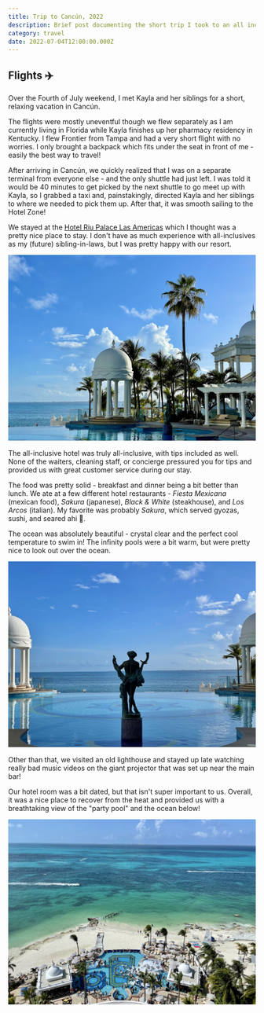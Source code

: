 ```yaml
---
title: Trip to Cancún, 2022
description: Brief post documenting the short trip I took to an all inclusive resort in Cancún with Kayla's siblings.
category: travel
date: 2022-07-04T12:00:00.000Z
---
```


## Flights ✈️

Over the Fourth of July weekend, I met Kayla and her siblings for a short, relaxing vacation in Cancún.

The flights were mostly uneventful though we flew separately as I am currently living in Florida while Kayla finishes up her pharmacy residency in Kentucky. I flew Frontier from Tampa and had a very short flight with no worries. I only brought a backpack which fits under the seat in front of me - easily the best way to travel!

After arriving in Cancún, we quickly realized that I was on a separate terminal from everyone else - and the only shuttle had just left. I was told it would be 40 minutes to get picked by the next shuttle to go meet up with Kayla, so I grabbed a taxi and, painstakingly, directed Kayla and her siblings to where we needed to pick them up. After that, it was smooth sailing to the Hotel Zone!

We stayed at the [Hotel Riu Palace Las Americas](https://www.riu.com/en/hotel/mexico/cancun/hotel-riu-palace-las-americas/) which I thought was a pretty nice place to stay. I don't have as much experience with all-inclusives as my (future) sibling-in-laws, but I was pretty happy with our resort.

<img src="./img/cancun-2.jpg" alt="View of the infinity pool, some palm trees, and the ocean">

The all-inclusive hotel was truly all-inclusive, with tips included as well. None of the waiters, cleaning staff, or concierge pressured you for tips and provided us with great customer service during our stay.

The food was pretty solid - breakfast and dinner being a bit better than lunch. We ate at a few different hotel restaurants - _Fiesta Mexicana_ (mexican food), _Sakura_ (japanese), _Black & White_ (steakhouse), and _Los Arcos_ (italian). My favorite was probably _Sakura_, which served gyozas, sushi, and seared ahi 🤤.

The ocean was absolutely beautiful - crystal clear and the perfect cool temperature to swim in! The infinity pools were a bit warm, but were pretty nice to look out over the ocean.

<img src="./img/cancun-1.jpg" alt="Statue in an infinity pool overlooking the ocean">

Other than that, we visited an old lighthouse and stayed up late watching really bad music videos on the giant projector that was set up near the main bar!

Our hotel room was a bit dated, but that isn't super important to us. Overall, it was a nice place to recover from the heat and provided us with a breathtaking view of the "party pool" and the ocean below!

<img src="./img/cancun-3.jpg" alt="View from the hotel room, overlooking the party pool and the bright blue ocean waves">
